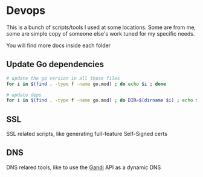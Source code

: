 # Devops

This is a bunch of scripts/tools I used at some locations. Some are from me, some are simple copy of someone else's work tuned for my specific needs. 

You will find more docs inside each folder

## Update Go dependencies

```bash
# update the go version in all those files
for i in $(find . -type f -name go.mod) ; do echo $i ; done

# update deps
for i in $(find . -type f -name go.mod) ; do DIR=$(dirname $i) ; echo $DIR ; pushd  $DIR ; go get -u ./... ; popd ; done
```

## SSL

SSL related scripts, like generating full-feature Self-Signed certs

## DNS

DNS relared tools, like to use the [Gandi](https://gandi.net) API as a dynamic DNS

